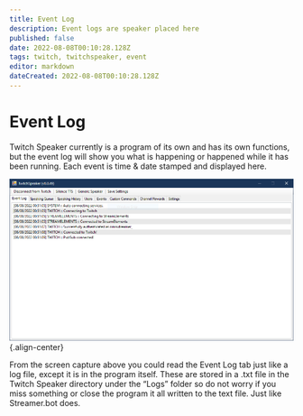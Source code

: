 ```yaml
---
title: Event Log
description: Event logs are speaker placed here 
published: false
date: 2022-08-08T00:10:28.128Z
tags: twitch, twitchspeaker, event
editor: markdown
dateCreated: 2022-08-08T00:10:28.128Z
---
```


# Event Log

Twitch Speaker currently is a program of its own and has its own functions, but the event log will show you what is happening or happened while it has been running. Each event is time & date stamped and displayed here.

![event-log.png](/twitchspeaker-img/event-log.png){.align-center}

From the screen capture above you could read the Event Log tab just like a log file, except it is in the program itself. These are stored in a .txt file in the Twitch Speaker directory under the “Logs” folder so do not worry if you miss something or close the program it all written to the text file. Just like Streamer.bot does.
